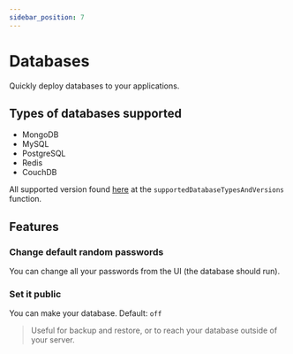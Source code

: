 ```yaml
---
sidebar_position: 7
---
```


# Databases

Quickly deploy databases to your applications.

## Types of databases supported
- MongoDB
- MySQL
- PostgreSQL
- Redis
- CouchDB

All supported version found [here](https://github.com/coollabsio/coolify/blob/main/src/lib/components/common.ts) at the `supportedDatabaseTypesAndVersions` function.

## Features

### Change default random passwords
You can change all your passwords from the UI (the database should run).

### Set it public
You can make your database. Default: `off`
> Useful for backup and restore, or to reach your database outside of your server.
